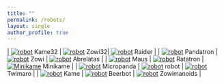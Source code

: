 ```yaml
---
title: ""
permalink: /robots/
layout: single
author_profile: true
---
```


<style>
td, th {
   border: none!important;
   vertical-align: top;
   text-align: center;
}
td img {
   width: 200px;
   height: 200px;
   object-fit: cover;
   display: block;
   margin: 0 auto;
}
</style>

| [![robot](/assets/images/kame32-square.jpg 'robot')](/robots/kame32) Kame32 | [![robot](/assets/images/empty.jpg 'robot')](/projects) Zowi32| [![robot](/assets/images/raider-square.jpg 'Raider')](/projects) Raider |
| [![robot](/assets/images/pandatron-square.jpg 'Pandatron')](/robots/pandatron) Pandatron | [![robot](/assets/images/zowi-square.jpg 'robot')](/robots/zowi) Zowi | [![robot](/assets/images/abrelatas-square.jpg 'robot')](/robots/abrelatas) Abrelatas |
| [![robot](/assets/images/maus-square.jpg 'Maus')](/robots/maus) Maus | [![robot](/assets/images/ratatron-square.jpg 'robot')](/projects) Ratatron | [![Minikame](/assets/images/minikame-low.jpg 'Minikame')](/robots/minikame/) Minikame  |
| [![robot](/assets/images/micropanda-square.jpg 'robot')](/projects) Micropanda | [![robot](/assets/images/empty.jpg 'robot')](/projects) robot | [![robot](/assets/images/twimaro-square.jpg 'robot')](/robots/twimaro) Twimaro |
| [![robot](/assets/images/empty.jpg 'robot')](/projects) Kame | [![robot](/assets/images/empty.jpg 'robot')](/projects) Beerbot | [![robot](/assets/images/empty.jpg 'robot')](/projects) Zowimanoids |

